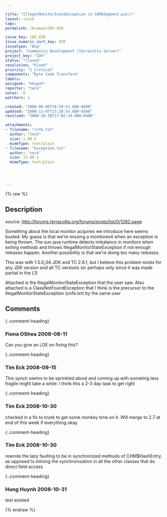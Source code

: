 ```yaml
---

title: "IllegalMonitorStateException in CHM$Segment.put()"
layout: issue
tags: 
permalink: /browse/CDV-830

issue_key: CDV-830
issue_numeric_sort_key: 830
issuetype: "Bug"
project: "Community Development (Terracotta Server)"
project_key: "CDV"
status: "Closed"
resolution: "Fixed"
priority: "1 Critical"
components: "Byte Code Transform"
labels: 
assignee: "hhuynh"
reporter: "teck"
votes:  0
watchers: 1

created: "2008-08-06T18:59:51.000-0400"
updated: "2008-11-07T17:20:54.000-0500"
resolved: "2008-10-30T17:02:34.000-0400"

attachments:
- filename: "cnfe.txt"
  author: "teck"
  size: 1.00 k
  mimeType: text/plain
- filename: "Exception.txt"
  author: "teck"
  size: 15.00 k
  mimeType: text/plain




---
```


{% raw %}

## Description

<div markdown="1" class="description">

source: http://forums.terracotta.org/forums/posts/list/0/1282.page

Something about the local monitor acquires we introduce here seems busted. My guess is that we're missing a monitorexit when an exception is being thrown. The sun java runtime detects imbalance in monitors when exiting methods and throws IllegalMonitorStateException if not enough releases happen. Another possibility is that we're doing too many releases.

This was with 1.5.0\_04 JDK and TC 2.6.1, but I believe this problem exists for any JDK version and all TC versions (or perhaps only since it was made partial in the L1)

Attached is the IllegalMonitorStateException that the user saw. Also attached is a ClassNotFoundException that I think is the precursor to the IllegalMonitorStateException (cnfe.txt) by the same user


</div>

## Comments


{:.comment-heading}
### **Fiona OShea** <span class="date">2008-08-11</span>

<div markdown="1" class="comment">

Can you give an LOE on fixing this?

</div>


{:.comment-heading}
### **Tim Eck** <span class="date">2008-09-15</span>

<div markdown="1" class="comment">

This synch seems to be sprinkled about and coming up with someting less fragile might take a while. I think this a 2-3 day task to get right


</div>


{:.comment-heading}
### **Tim Eck** <span class="date">2008-10-30</span>

<div markdown="1" class="comment">

checked in a fix to trunk to get some monkey time on it. Will merge to 2.7 at end of this week if everything okay

</div>


{:.comment-heading}
### **Tim Eck** <span class="date">2008-10-30</span>

<div markdown="1" class="comment">

rewrote the lazy faulting to be in synchronized methods of CHM$HashEntry, as opposed to inlining the synchronization in all the other classes that do direct field access


</div>


{:.comment-heading}
### **Hung Huynh** <span class="date">2008-10-31</span>

<div markdown="1" class="comment">

test existed

</div>



{% endraw %}
